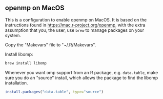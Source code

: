 ## openmp on MacOS

This is a configuration to enable openmp on MacOS. 
It is based on the instructions found in <https://mac.r-project.org/openmp>, with the extra assumption that 
you, the user, use `brew` to manage packages on your system. 

Copy the "Makevars" file to "~/.R/Makevars".

Install libomp:

```bash
brew install libomp
```

Whenever you want omp support from an R package, e.g. `data.table`, make sure you do an "source" install, which
allows the package to find the libomp installation.

```R
install.packages("data.table", type="source")
```
